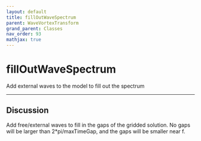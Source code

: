 ```yaml
---
layout: default
title: fillOutWaveSpectrum
parent: WaveVortexTransform
grand_parent: Classes
nav_order: 93
mathjax: true
---
```


#  fillOutWaveSpectrum

Add external waves to the model to fill out the spectrum


---

## Discussion

  Add free/external waves to fill in the gaps of the gridded
  solution. No gaps will be larger than 2*pi/maxTimeGap, and
  the gaps will be smaller near f.
 
  
